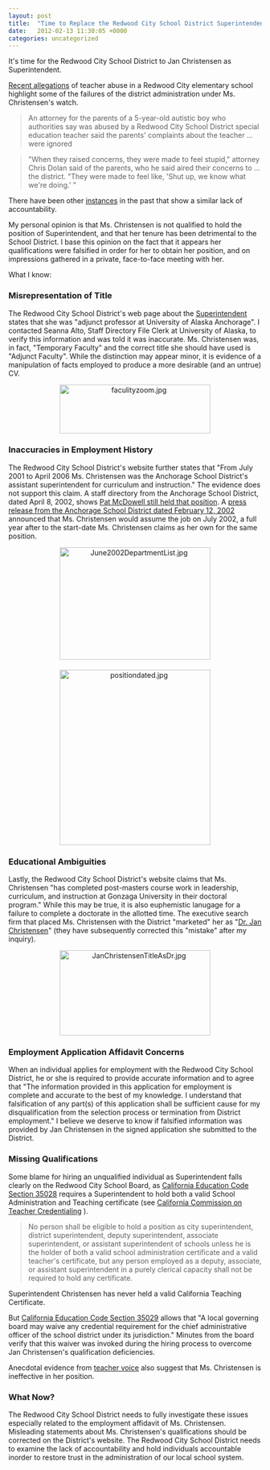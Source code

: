 ```yaml
---
layout: post
title:  "Time to Replace the Redwood City School District Superintendent"
date:   2012-02-13 11:30:05 +0000
categories: uncategorized
---
```

It's time for the Redwood City School District to Jan Christensen as Superintendent.

[Recent allegations](http://www.mercurynews.com/top-stories/ci_19941697 ) of teacher abuse in a Redwood City elementary school highlight some of the failures of the district administration under Ms. Christensen's watch.

> An attorney for the parents of a 5-year-old autistic boy who authorities say was abused by a Redwood City School District
> special education teacher said the parents' complaints about the teacher ... were ignored

> "When they raised concerns, they were made to feel stupid," attorney Chris Dolan said of the parents, who he said aired their concerns to ... the district.
> "They were made to feel like, 'Shut up, we know what we're doing.' "
 
There have been other [instances](http://www.sfgate.com/cgi-bin/article.cgi?f=/c/a/2011/06/14/BAA41JU1D2.DTL) in the past that show a similar lack of accountability.

My personal opinion is that Ms. Christensen is not qualified to hold the position of Superintendent, and that her tenure has been detrimental to the School District. I base this opinion on the fact that it appears her qualifications were falsified in order for her to obtain her position, and on impressions gathered in a private, face-to-face meeting with her.

What I know:

### **Misrepresentation of Title**
The Redwood City School District's web page about the  [Superintendent](http://www.rcsd.k12.ca.us/domain/9) states that she was "adjunct professor at University of Alaska Anchorage". I contacted Seanna Alto, Staff Directory File Clerk at University of Alaska, to verify this information and was told it was inaccurate. Ms. Christensen was, in fact, "Temporary Faculty" and the correct title she should have used is "Adjunct Faculty". While the distinction may appear minor, it is evidence of a manipulation of facts employed to produce a more desirable (and an untrue) CV.

<a href="http://www.mischievous.org/images/employmentverification.png"><img alt="faculityzoom.jpg" src="http://www.mischievous.org/assets_c/2012/02/faculityzoom-thumb-300x97-21.jpg" width="300" height="97" class="mt-image-center" style="text-align: center; display: block; margin: 0 auto 20px;" /></a>

### **Inaccuracies in Employment History**
The Redwood City School District's website further states that "From July 2001 to April 2006 Ms. Christensen was the Anchorage School District's assistant superintendent for curriculum and instruction." The evidence does not support this claim. A staff directory from the Anchorage School District, dated April 8, 2002, shows [Pat McDowell still held that position](http://www.mischievous.org/images/June2002DepartmentList.jpg). A [press release from the Anchorage School District dated February 12, 2002](http://www.mischievous.org/images/Appointed%20July%201%202002.pdf) announced that Ms. Christensen would assume the job on July 2002, a full year after to the start-date Ms. Christensen claims as her own for the same position.

<a href="http://www.mischievous.org/images/June2002DepartmentList.jpg"><img alt="June2002DepartmentList.jpg" src="http://www.mischievous.org/assets_c/2012/02/June2002DepartmentList-thumb-300x223-18.jpg" width="300" height="223" class="mt-image-left" style="text-align: center; display: block; margin: 0 auto 20px;" /></a>

<a href="http://www.mischievous.org/images/Appointed%20July%201%202002.pdf"><img alt="positiondated.jpg" src="http://www.mischievous.org/assets_c/2012/02/positiondated-thumb-300x348-22.jpg" width="300" height="348" class="mt-image-left" style="text-align: center; display: block; margin: 0 auto 20px;" /></a>

<div style="clear:left"></div>

### **Educational Ambiguities**
Lastly, the Redwood City School District's website claims that Ms. Christensen "has completed post-masters course work in leadership, curriculum, and instruction at Gonzaga University in their doctoral program." While this may be true, it is also euphemistic lanugage for a failure to complete a doctorate in the allotted time. The executive search firm that placed Ms. Christensen with the District "marketed" her as "[Dr. Jan Christensen](http://www.mischievous.org/images/JanChristensenTitleAsDr.jpg)" (they have subsequently corrected this "mistake" after my inquiry).

<a href="http://www.mischievous.org/images/JanChristensenTitleAsDr.jpg"><img alt="JanChristensenTitleAsDr.jpg" src="http://www.mischievous.org/assets_c/2012/02/JanChristensenTitleAsDr-thumb-300x169-17.jpg" width="300" height="169" class="mt-image-center" style="text-align: center; display: block; margin: 0 auto 20px;" /></a>

### **Employment Application Affidavit Concerns**
When an individual applies for employment with the Redwood City School District, he or she is required to provide accurate information and to agree that "The information provided in this application for employment is complete and accurate to the best of my knowledge. I understand that falsification of any part(s) of this application shall be sufficient cause for my disqualification from the selection process or termination from District employment." 
I believe we deserve to know if falsified information was provided by Jan Christensen in the signed application she submitted to the District. 

### **Missing Qualifications**
Some blame for hiring an unqualified individual as Superintendent falls clearly on the Redwood City School Board, as [California Education Code Section 35028](http://www.suspect.com/laws/California-Codes/Education-Code/sec-35028.html) requires a Superintendent to hold both a valid School Administration and Teaching certificate (see [California Commission on Teacher Credentialing](https://teachercred.ctc.ca.gov/teachers/PublicSearchProxy) ). 

> No person shall be eligible to hold a position as city
> superintendent, district superintendent, deputy superintendent,
> associate superintendent, or assistant superintendent of schools
> unless he is the holder of both a valid school administration
> certificate and a valid teacher's certificate, but any person
> employed as a deputy, associate, or assistant superintendent in a
> purely clerical capacity shall not be required to hold any
> certificate.

Superintendent Christensen has never held a valid California Teaching Certificate. 

But [California Education Code Section 35029](http://www.suspect.com/laws/California-Codes/Education-Code/sec-35029.html) allows that "A local governing board may waive any credential requirement for the chief administrative officer of the school district under its jurisdiction." Minutes from the board verify that this waiver was invoked during the hiring process to overcome Jan Christensen's qualification deficiencies.

Anecdotal evidence from [teacher voice](http://teachervoice.com/superintendent-reviews/Redwood-City-Elementary/10-632130/) also suggest that Ms. Christensen is ineffective in her position.

### **What Now?**
The Redwood City School District needs to fully investigate these issues especially related to the employment affidavit of Ms. Christensen.  Misleading statements about Ms. Christensen's qualifications should be corrected on the District's website.  The Redwood City School District needs to examine the lack of accountability and hold individuals accountable inorder to restore trust in the administration of our local school system.
